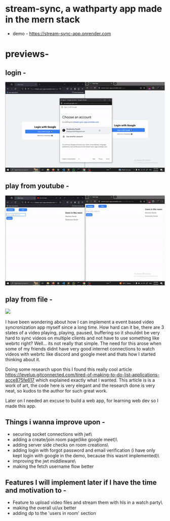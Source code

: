 # stream-sync, a wathparty app made in the mern stack

- demo - https://stream-sync-app.onrender.com

# previews-

## login - 
![](https://github.com/taketec/stream-sync/blob/main/previews/login.gif)


## play from youtube - 
![](https://github.com/taketec/stream-sync/blob/main/previews/youtube.gif)


## play from file - 
![](https://github.com/taketec/stream-sync/blob/main/previews/file.gif)


I have been wondering about how I can implement a event based video syncronization app myself since a long time. How hard can it be, there are 3 states of a video playing, playing, paused, buffering so it shouldnt be very hard to sync videos on multiple clients and not have to use something like webrtc right? Well... its not really that simple. The need for this arose when some of my friends didnt have very good internet connections to watch videos with webrtc like discord and google meet and thats how I started thinking about it. 

Doing some research upon this I found this really cool article https://levelup.gitconnected.com/tired-of-making-to-do-list-applications-acce875fe617 which explained exactly what I wanted. This article is is a work of art, the code here is very elegant and the research done is very neat, so kudos to the author for such great work.

Later on I needed an excuse to build a web app, for learning web dev so I made this app.



## Things i wanna improve upon - 
- securing socket connections with jwt\
- adding a create/join room page(like google meet)\
- adding server side checks on room creations\
- adding login with forgot password and email verification (i have only kept login with google in the demo, because this wasnt implemented)\
- improving the jwt middleware\
- making the fetch username flow better

## Features I will implement later if I have the time and motivation to -
- Feature to upload video files and stream them with hls in a watch party\
- making the overall ui/ux better
- adding dp to the 'users in room' section
 
